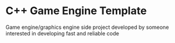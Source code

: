 # C++ Game Engine  Template

Game engine/graphics engine side project developed by someone interested in developing fast and reliable code
